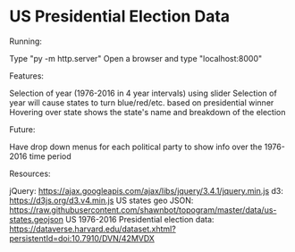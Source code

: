 # US Presidential Election Data

Running: 

Type "py -m http.server" 
Open a browser and type "localhost:8000"

Features: 

Selection of year (1976-2016 in 4 year intervals) using slider 
Selection of year will cause states to turn blue/red/etc. based on presidential winner 
Hovering over state shows the state's name and breakdown of the election 

Future:

Have drop down menus for each political party to show info over the 1976-2016 time period 

Resources: 

jQuery: https://ajax.googleapis.com/ajax/libs/jquery/3.4.1/jquery.min.js
d3: https://d3js.org/d3.v4.min.js
US states geo JSON: https://raw.githubusercontent.com/shawnbot/topogram/master/data/us-states.geojson
US 1976-2016 Presidential election data: https://dataverse.harvard.edu/dataset.xhtml?persistentId=doi:10.7910/DVN/42MVDX





